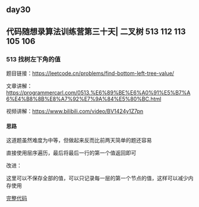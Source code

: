 ## day30

## 代码随想录算法训练营第三十天| 二叉树 513 112 113 105 106

### 513 找树左下角的值

题目链接：https://leetcode.cn/problems/find-bottom-left-tree-value/

文章讲解：https://programmercarl.com/0513.%E6%89%BE%E6%A0%91%E5%B7%A6%E4%B8%8B%E8%A7%92%E7%9A%84%E5%80%BC.html

视频讲解：https://www.bilibili.com/video/BV1424y1Z7pn

#### 思路
这道题虽然难度为中等，但做起来反而比前两天简单的题还容易

直接使用层序遍历，最后将最后一行的第一个值返回即可

改进：

这里可以不保存全部的值，可以只记录每一层的第一个节点的值，这样可以减少内存使用

[完整代码](https://github.com/hd2yao/leetcode/tree/master/training/day30/0513_find_bottom_left_tree_value.go)